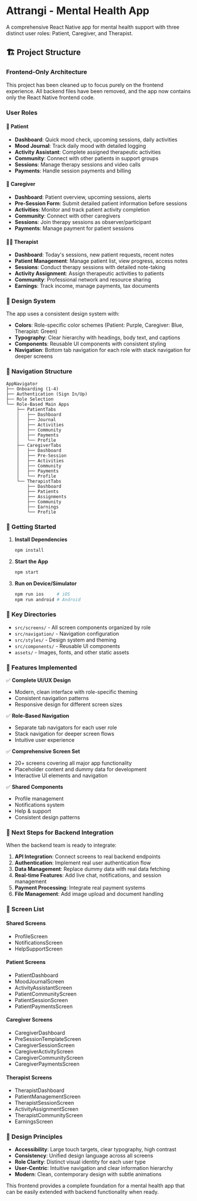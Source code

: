 # Attrangi - Mental Health App

A comprehensive React Native app for mental health support with three distinct user roles: Patient, Caregiver, and Therapist.

## 🏗️ Project Structure

### Frontend-Only Architecture
This project has been cleaned up to focus purely on the frontend experience. All backend files have been removed, and the app now contains only the React Native frontend code.

### User Roles

#### 👤 Patient
- **Dashboard**: Quick mood check, upcoming sessions, daily activities
- **Mood Journal**: Track daily mood with detailed logging
- **Activity Assistant**: Complete assigned therapeutic activities
- **Community**: Connect with other patients in support groups
- **Sessions**: Manage therapy sessions and video calls
- **Payments**: Handle session payments and billing

#### 👥 Caregiver
- **Dashboard**: Patient overview, upcoming sessions, alerts
- **Pre-Session Form**: Submit detailed patient information before sessions
- **Activities**: Monitor and track patient activity completion
- **Community**: Connect with other caregivers
- **Sessions**: Join therapy sessions as observer/participant
- **Payments**: Manage payment for patient sessions

#### 👨‍⚕️ Therapist
- **Dashboard**: Today's sessions, new patient requests, recent notes
- **Patient Management**: Manage patient list, view progress, access notes
- **Sessions**: Conduct therapy sessions with detailed note-taking
- **Activity Assignment**: Assign therapeutic activities to patients
- **Community**: Professional network and resource sharing
- **Earnings**: Track income, manage payments, tax documents

### 🎨 Design System

The app uses a consistent design system with:
- **Colors**: Role-specific color schemes (Patient: Purple, Caregiver: Blue, Therapist: Green)
- **Typography**: Clear hierarchy with headings, body text, and captions
- **Components**: Reusable UI components with consistent styling
- **Navigation**: Bottom tab navigation for each role with stack navigation for deeper screens

### 📱 Navigation Structure

```
AppNavigator
├── Onboarding (1-4)
├── Authentication (Sign In/Up)
├── Role Selection
└── Role-Based Main Apps
    ├── PatientTabs
    │   ├── Dashboard
    │   ├── Journal
    │   ├── Activities
    │   ├── Community
    │   ├── Payments
    │   └── Profile
    ├── CaregiverTabs
    │   ├── Dashboard
    │   ├── Pre-Session
    │   ├── Activities
    │   ├── Community
    │   ├── Payments
    │   └── Profile
    └── TherapistTabs
        ├── Dashboard
        ├── Patients
        ├── Assignments
        ├── Community
        ├── Earnings
        └── Profile
```

### 🚀 Getting Started

1. **Install Dependencies**
   ```bash
   npm install
   ```

2. **Start the App**
   ```bash
   npm start
   ```

3. **Run on Device/Simulator**
   ```bash
   npm run ios     # iOS
   npm run android # Android
   ```

### 📁 Key Directories

- `src/screens/` - All screen components organized by role
- `src/navigation/` - Navigation configuration
- `src/styles/` - Design system and theming
- `src/components/` - Reusable UI components
- `assets/` - Images, fonts, and other static assets

### 🔧 Features Implemented

✅ **Complete UI/UX Design**
- Modern, clean interface with role-specific theming
- Consistent navigation patterns
- Responsive design for different screen sizes

✅ **Role-Based Navigation**
- Separate tab navigators for each user role
- Stack navigation for deeper screen flows
- Intuitive user experience

✅ **Comprehensive Screen Set**
- 20+ screens covering all major app functionality
- Placeholder content and dummy data for development
- Interactive UI elements and navigation

✅ **Shared Components**
- Profile management
- Notifications system
- Help & support
- Consistent design patterns

### 🎯 Next Steps for Backend Integration

When the backend team is ready to integrate:

1. **API Integration**: Connect screens to real backend endpoints
2. **Authentication**: Implement real user authentication flow
3. **Data Management**: Replace dummy data with real data fetching
4. **Real-time Features**: Add live chat, notifications, and session management
5. **Payment Processing**: Integrate real payment systems
6. **File Management**: Add image upload and document handling

### 📱 Screen List

#### Shared Screens
- ProfileScreen
- NotificationsScreen  
- HelpSupportScreen

#### Patient Screens
- PatientDashboard
- MoodJournalScreen
- ActivityAssistantScreen
- PatientCommunityScreen
- PatientSessionScreen
- PatientPaymentsScreen

#### Caregiver Screens
- CaregiverDashboard
- PreSessionTemplateScreen
- CaregiverSessionScreen
- CaregiverActivityScreen
- CaregiverCommunityScreen
- CaregiverPaymentsScreen

#### Therapist Screens
- TherapistDashboard
- PatientManagementScreen
- TherapistSessionScreen
- ActivityAssignmentScreen
- TherapistCommunityScreen
- EarningsScreen

### 🎨 Design Principles

- **Accessibility**: Large touch targets, clear typography, high contrast
- **Consistency**: Unified design language across all screens
- **Role Clarity**: Distinct visual identity for each user type
- **User-Centric**: Intuitive navigation and clear information hierarchy
- **Modern**: Clean, contemporary design with subtle animations

This frontend provides a complete foundation for a mental health app that can be easily extended with backend functionality when ready.
